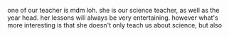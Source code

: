 one of our teacher is mdm loh. she is our science teacher, as well as the year head. her lessons will always be very entertaining. 
however what's more interesting is that she doesn't only teach us about science, but also
